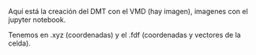 Aquí está la creación del DMT con el VMD (hay imagen), imagenes con el jupyter notebook.

Tenemos en .xyz (coordenadas) y el .fdf (coordenadas y vectores de la celda).
